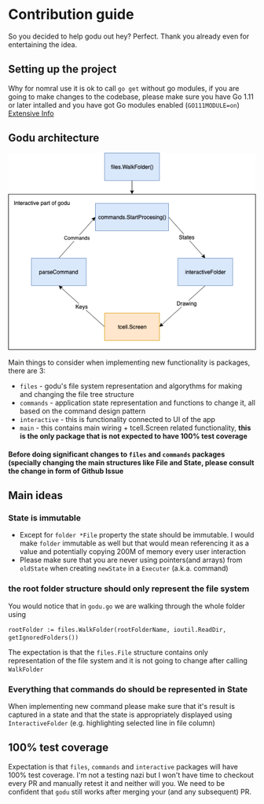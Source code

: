 # Contribution guide
So you decided to help godu out hey? Perfect. Thank you already even for entertaining the idea.

## Setting up the project
Why for nomral use it is ok to call `go get` without go modules, if you are going to make changes to the codebase, please make sure you have Go 1.11 or later intalled and you have got Go modules enabled (`GO111MODULE=on`) [Extensive Info](https://github.com/golang/go/wiki/Modules)

## Godu architecture
![godu architecture](godu_architecture.png)

Main things to consider when implementing new functionality is packages, there are 3:
* `files` - godu's file system representation and algorythms for making and changing the file tree structure
* `commands` - application state representation and functions to change it, all based on the command design pattern
* `interactive` - this is functionality connected to UI of the app
* `main` - this contains main wiring + tcell.Screen related functionality, **this is the only package that is not expected to have 100% test coverage**

#### Before doing significant changes to `files` and `commands` packages (specially changing the main structures like File and State, please consult the change in form of Github Issue

## Main ideas
### State is immutable
- Except for `folder *File` property the state should be immutable. I would make `folder` immutable as well but that would mean referencing it as a value and potentially copying 200M of memory every user interaction
- Please make sure that you are never using pointers(and arrays) from `oldState` when creating `newState` in a `Executer` (a.k.a. command)

### the root folder structure should only represent the file system
You would notice that in `godu.go` we are walking through the whole folder using
```
rootFolder := files.WalkFolder(rootFolderName, ioutil.ReadDir, getIgnoredFolders())
```
The expectation is that the `files.File` structure contains only representation of the file system and it is not going to change after calling `WalkFolder`

### Everything that commands do should be represented in State
When implementing new command please make sure that it's result is captured in a state and that the state is appropriately displayed using `InteractiveFolder` (e.g. highlighting selected line in file column)

## 100% test coverage
Expectation is that `files`, `commands` and `interactive` packages will have 100% test coverage. I'm not a testing nazi but I won't have time to checkout every PR and manually retest it and neither will you. We need to be confident that `godu` still works after merging your (and any subsequent) PR.
